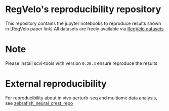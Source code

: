 # RegVelo's reproducibility repository

This repository contains the jupyter notebooks to reproduce results shown in [RegVelo paper link]
All datasets are freely available via [RegVelo datasets](https://zenodo.org/records/13621464)

# Note

Please install scvi-tools with version `0.20.3` ensure reproduce the results

# External reproducibility

For reproducibility about in vivo perturb-seq and multiome data analysis, see [zebrafish_neural_crest_repo](https://github.com/zhiyhu/neural-crest-scmultiomics)
